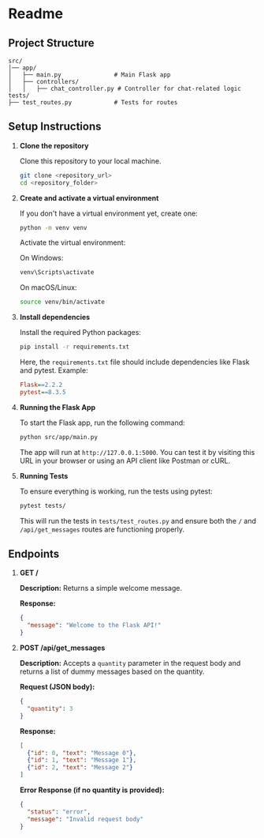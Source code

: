 # Readme


## Project Structure

```
src/
│── app/
│   ├── main.py               # Main Flask app
│   ├── controllers/
│   │   ├── chat_controller.py # Controller for chat-related logic
tests/
├── test_routes.py            # Tests for routes
```

## Setup Instructions

1. **Clone the repository**

    Clone this repository to your local machine.

    ```bash
    git clone <repository_url>
    cd <repository_folder>
    ```

2. **Create and activate a virtual environment**

    If you don't have a virtual environment yet, create one:

    ```bash
    python -m venv venv
    ```

    Activate the virtual environment:

    On Windows:
    ```bash
    venv\Scripts\activate
    ```

    On macOS/Linux:
    ```bash
    source venv/bin/activate
    ```

3. **Install dependencies**

    Install the required Python packages:

    ```bash
    pip install -r requirements.txt
    ```

    Here, the `requirements.txt` file should include dependencies like Flask and pytest. Example:

    ```ini
    Flask==2.2.2
    pytest==8.3.5
    ```

4. **Running the Flask App**

    To start the Flask app, run the following command:

    ```bash
    python src/app/main.py
    ```

    The app will run at `http://127.0.0.1:5000`. You can test it by visiting this URL in your browser or using an API client like Postman or cURL.

5. **Running Tests**

    To ensure everything is working, run the tests using pytest:

    ```bash
    pytest tests/
    ```

    This will run the tests in `tests/test_routes.py` and ensure both the `/` and `/api/get_messages` routes are functioning properly.

## Endpoints

1. **GET /**

    **Description:** Returns a simple welcome message.

    **Response:**

    ```json
    {
      "message": "Welcome to the Flask API!"
    }
    ```

2. **POST /api/get_messages**

    **Description:** Accepts a `quantity` parameter in the request body and returns a list of dummy messages based on the quantity.

    **Request (JSON body):**

    ```json
    {
      "quantity": 3
    }
    ```

    **Response:**

    ```json
    [
      {"id": 0, "text": "Message 0"},
      {"id": 1, "text": "Message 1"},
      {"id": 2, "text": "Message 2"}
    ]
    ```

    **Error Response (if no quantity is provided):**

    ```json
    {
      "status": "error",
      "message": "Invalid request body"
    }
    ```
